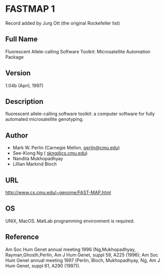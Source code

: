 # FASTMAP 1
Record added by Jurg Ott (the original Rockefeller list)

## Full Name
Fluorescent Allele-calling Software Toolkit: Microsatellite Automation Package

## Version
1.04b (April, 1997)

## Description
fluorescent allele-calling software toolkit: a computer software for fully automated microsatellite genotyping.

## Author
* Mark W. Perlin (Carnegie Mellon, perlin@cmu.edu)
* See-Kiong Ng ( skng@cs.cmu.edu)
* Nandita Mukhopadhyay
* Lillian Markind Bloch

## URL
http://www.cs.cmu.edu/~genome/FAST-MAP.html

## OS
UNIX, MacOS. MatLab programming environment is required.

## Reference
Am Soc Hum Genet annual meeting 1996 (Ng,Mukhopadhyay, Rayman,Ghosth,Perlin, Am J Hum Genet, suppl 59, A225 (1996); Am Soc Hum Genet annual meeting 1997 (Perlin, Bloch, Mukhopadhyay, Ng, Am J Hum Genet, suppl 61, A290 (1997)).